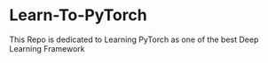 # Learn-To-PyTorch
This Repo is dedicated to Learning PyTorch as one of the best Deep Learning Framework

<!--
123456789101112345678
12
-->
